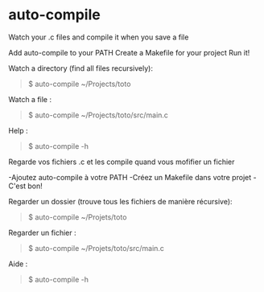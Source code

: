 # auto-compile
Watch your .c files and compile it when you save a file

Add auto-compile to your PATH
Create a Makefile for your project
Run it!

Watch a directory (find all files recursively):
>$ auto-compile ~/Projects/toto

Watch a file :
>$ auto-compile ~/Projects/toto/src/main.c

Help :
>$ auto-compile -h


Regarde vos fichiers .c et les compile quand vous mofifier un fichier

-Ajoutez auto-compile à votre PATH
-Créez un Makefile dans votre projet
-C'est bon!

Regarder un dossier (trouve tous les fichiers de manière récursive):
>$ auto-compile ~/Projets/toto

Regarder un fichier :
>$ auto-compile ~/Projets/toto/src/main.c

Aide :
>$ auto-compile -h
